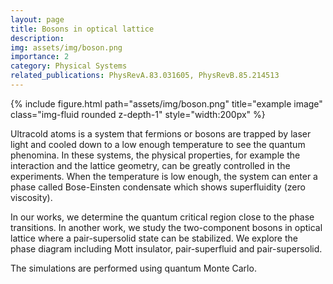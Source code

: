 ```yaml
---
layout: page
title: Bosons in optical lattice
description: 
img: assets/img/boson.png
importance: 2
category: Physical Systems
related_publications: PhysRevA.83.031605, PhysRevB.85.214513
---
```


<div class="row">
    <div class="col-sm mt-3 mt-md-0">
        {% include figure.html path="assets/img/boson.png" title="example image" class="img-fluid rounded z-depth-1" style="width:200px" %}
    </div>
</div>

Ultracold atoms is a system that fermions or bosons are trapped by laser light and cooled down to a low enough temperature to see the quantum phenomina.
In these systems, the physical properties, for example the interaction and the lattice geometry, can be greatly controlled in the experiments.
When the temperature is low enough, the system can enter a phase called Bose-Einsten condensate which shows superfluidity (zero viscosity).

In our works, we determine the quantum critical region close to the phase transitions.
In another work, we study the two-component bosons in optical lattice where a pair-supersolid state can be stabilized.
We explore the phase diagram including Mott insulator, pair-superfluid and pair-supersolid.

The simulations are performed using quantum Monte Carlo.
